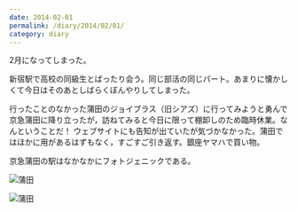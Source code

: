 ```yaml
---
date: 2014-02-01
permalink: /diary/2014/02/01/
category: diary
---
```


2月になってしまった。

新宿駅で高校の同級生とばったり会う。同じ部活の同じパート。あまりに懐かしくて今日はそのあとしばらくぼんやりしてしまった。

行ったことのなかった蒲田のジョイブラス（旧シアズ）に行ってみようと勇んで京急蒲田に降り立ったが，訪ねてみると今日に限って棚卸しのため臨時休業。なんということだ！ ウェブサイトにも告知が出ていたが気づかなかった。蒲田ではほかに用があるはずもなく，すごすご引き返す。銀座ヤマハで買い物。

京急蒲田の駅はなかなかにフォトジェニックである。

![蒲田](http://instagram.com/p/j3Oon7SLmH/media?size=l "蒲田")

![蒲田](http://instagram.com/p/j3PGQxyLmj/media?size=l "蒲田")